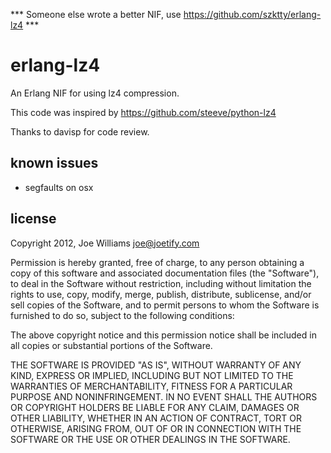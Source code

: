 *** Someone else wrote a better NIF, use https://github.com/szktty/erlang-lz4 ***

# erlang-lz4

An Erlang NIF for using lz4 compression.

This code was inspired by https://github.com/steeve/python-lz4

Thanks to davisp for code review.

## known issues

* segfaults on osx

## license

Copyright 2012, Joe Williams <joe@joetify.com>

Permission is hereby granted, free of charge, to any person
obtaining a copy of this software and associated documentation
files (the "Software"), to deal in the Software without
restriction, including without limitation the rights to use,
copy, modify, merge, publish, distribute, sublicense, and/or sell
copies of the Software, and to permit persons to whom the
Software is furnished to do so, subject to the following
conditions:

The above copyright notice and this permission notice shall be
included in all copies or substantial portions of the Software.

THE SOFTWARE IS PROVIDED "AS IS", WITHOUT WARRANTY OF ANY KIND,
EXPRESS OR IMPLIED, INCLUDING BUT NOT LIMITED TO THE WARRANTIES
OF MERCHANTABILITY, FITNESS FOR A PARTICULAR PURPOSE AND
NONINFRINGEMENT. IN NO EVENT SHALL THE AUTHORS OR COPYRIGHT
HOLDERS BE LIABLE FOR ANY CLAIM, DAMAGES OR OTHER LIABILITY,
WHETHER IN AN ACTION OF CONTRACT, TORT OR OTHERWISE, ARISING
FROM, OUT OF OR IN CONNECTION WITH THE SOFTWARE OR THE USE OR
OTHER DEALINGS IN THE SOFTWARE.
